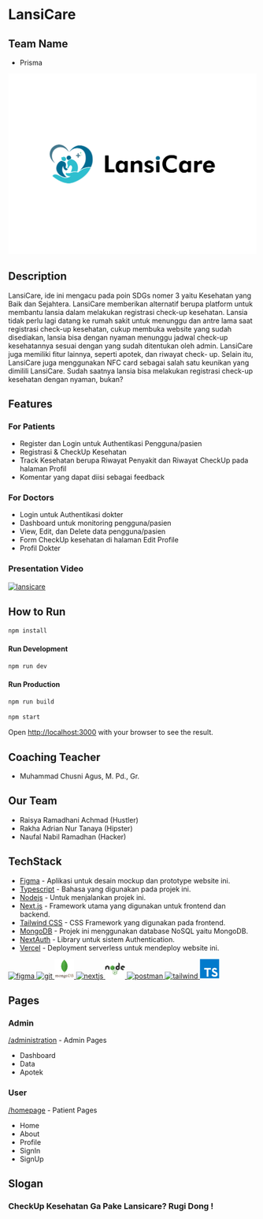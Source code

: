 # LansiCare

## Team Name

- Prisma

![Lansicare Logo](https://github.com/naufalnrsmitter20/lansicare-health/blob/Production/public/Lansicare_With_Bg.png?raw=true)

## Description

<p>
LansiCare, ide ini mengacu pada poin SDGs nomer 3 yaitu Kesehatan yang Baik dan Sejahtera. LansiCare memberikan alternatif berupa platform untuk membantu lansia dalam melakukan registrasi check-up kesehatan. Lansia tidak perlu lagi datang ke rumah sakit untuk menunggu dan antre lama saat registrasi check-up kesehatan, cukup membuka website yang sudah disediakan, lansia bisa dengan nyaman menunggu jadwal check-up kesehatannya sesuai dengan yang sudah ditentukan oleh admin. LansiCare juga memiliki fitur lainnya, seperti apotek, dan riwayat check- up. Selain itu, LansiCare juga menggunakan NFC card sebagai salah satu keunikan yang dimilili LansiCare. Sudah saatnya lansia bisa melakukan registrasi check-up kesehatan dengan nyaman, bukan?
</p>

## Features

### For Patients

- Register dan Login untuk Authentikasi Pengguna/pasien
- Registrasi & CheckUp Kesehatan
- Track Kesehatan berupa Riwayat Penyakit dan Riwayat CheckUp pada halaman Profil
- Komentar yang dapat diisi sebagai feedback

### For Doctors

- Login untuk Authentikasi dokter
- Dashboard untuk monitoring pengguna/pasien
- View, Edit, dan Delete data pengguna/pasien
- Form CheckUp kesehatan di halaman Edit Profile
- Profil Dokter

### Presentation Video

<a href="https://youtu.be/AxcdLAxHvYA" target="blank"><img align="center" src="https://raw.githubusercontent.com/rahuldkjain/github-profile-readme-generator/master/src/images/icons/Social/youtube.svg" alt="lansicare" height="30" width="40" /></a>

## How to Run

```sh
npm install
```

#### Run Development

```sh
npm run dev
```

#### Run Production

```sh
npm run build
```

```sh
npm start
```

Open [http://localhost:3000](http://localhost:3000) with your browser to see the result.

## Coaching Teacher

- Muhammad Chusni Agus, M. Pd., Gr.

## Our Team

- Raisya Ramadhani Achmad (Hustler)
- Rakha Adrian Nur Tanaya (Hipster)
- Naufal Nabil Ramadhan (Hacker)

## TechStack

- [Figma](https://figma.com/) - Aplikasi untuk desain mockup dan prototype website ini.
- [Typescript](https://www.typescriptlang.org/docs/) - Bahasa yang digunakan pada projek ini.
- [Nodejs](https://nodejs.org/) - Untuk menjalankan projek ini.
- [Next.js](https://nextjs.org/) - Framework utama yang digunakan untuk frontend dan backend.
- [Tailwind CSS](https://tailwindcss.com/) - CSS Framework yang digunakan pada frontend.
- [MongoDB](https://www.mongodb.com/) - Projek ini menggunakan database NoSQL yaitu MongoDB.
- [NextAuth](https://next-auth.js.org/) - Library untuk sistem Authentication.
- [Vercel](https://vercel.com) - Deployment serverless untuk mendeploy website ini.

<a href="https://www.figma.com/" target="_blank" rel="noreferrer"> <img src="https://www.vectorlogo.zone/logos/figma/figma-icon.svg" alt="figma" width="40" height="40"/> </a> <a href="https://git-scm.com/" target="_blank" rel="noreferrer"> <img src="https://www.vectorlogo.zone/logos/git-scm/git-scm-icon.svg" alt="git" width="40" height="40"/> </a> <a href="https://www.mongodb.com/" target="_blank" rel="noreferrer"> <img src="https://raw.githubusercontent.com/devicons/devicon/master/icons/mongodb/mongodb-original-wordmark.svg" alt="mongodb" width="40" height="40"/> </a> <a href="https://nextjs.org/" target="_blank" rel="noreferrer"> <img src="https://cdn.worldvectorlogo.com/logos/nextjs-2.svg" alt="nextjs" width="40" height="40"/> </a> <a href="https://nodejs.org" target="_blank" rel="noreferrer"> <img src="https://raw.githubusercontent.com/devicons/devicon/master/icons/nodejs/nodejs-original-wordmark.svg" alt="nodejs" width="40" height="40"/> </a> <a href="https://postman.com" target="_blank" rel="noreferrer"> <img src="https://www.vectorlogo.zone/logos/getpostman/getpostman-icon.svg" alt="postman" width="40" height="40"/> </a> <a href="https://tailwindcss.com/" target="_blank" rel="noreferrer"> <img src="https://www.vectorlogo.zone/logos/tailwindcss/tailwindcss-icon.svg" alt="tailwind" width="40" height="40"/> </a> <a href="https://www.typescriptlang.org/" target="_blank" rel="noreferrer"> <img src="https://raw.githubusercontent.com/devicons/devicon/master/icons/typescript/typescript-original.svg" alt="typescript" width="40" height="40"/> </a> </p>

## Pages

### Admin

[/administration](https://lansicare-health.vercel.app/administration) - Admin Pages

- Dashboard
- Data
- Apotek

### User

[/homepage](lansicare-health.vercel.app) - Patient Pages

- Home
- About
- Profile
- SignIn
- SignUp

## Slogan

### CheckUp Kesehatan Ga Pake Lansicare? Rugi Dong !
